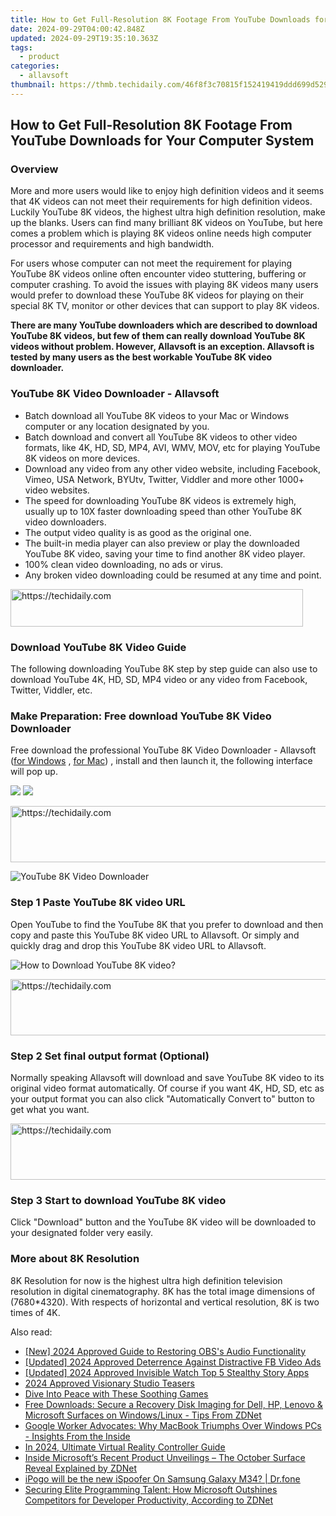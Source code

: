 ```yaml
---
title: How to Get Full-Resolution 8K Footage From YouTube Downloads for Your Computer System
date: 2024-09-29T04:00:42.848Z
updated: 2024-09-29T19:35:10.363Z
tags:
  - product
categories:
  - allavsoft
thumbnail: https://thmb.techidaily.com/46f8f3c70815f152419419ddd699d5297d1d12c7e29c16f1ef4c1543e402a7a3.jpg
---
```


## How to Get Full-Resolution 8K Footage From YouTube Downloads for Your Computer System

### Overview

More and more users would like to enjoy high definition videos and it seems that 4K videos can not meet their requirements for high definition videos. Luckily YouTube 8K videos, the highest ultra high definition resolution, make up the blanks. Users can find many brilliant 8K videos on YouTube, but here comes a problem which is playing 8K videos online needs high computer processor and requirements and high bandwidth.

For users whose computer can not meet the requirement for playing YouTube 8K videos online often encounter video stuttering, buffering or computer crashing. To avoid the issues with playing 8K videos many users would prefer to download these YouTube 8K videos for playing on their special 8K TV, monitor or other devices that can support to play 8K videos.

**There are many YouTube downloaders which are described to download YouTube 8K videos, but few of them can really download YouTube 8K videos without problem. However, Allavsoft is an exception. Allavsoft is tested by many users as the best workable YouTube 8K video downloader.**

### YouTube 8K Video Downloader - Allavsoft

* Batch download all YouTube 8K videos to your Mac or Windows computer or any location designated by you.
* Batch download and convert all YouTube 8K videos to other video formats, like 4K, HD, SD, MP4, AVI, WMV, MOV, etc for playing YouTube 8K videos on more devices.
* Download any video from any other video website, including Facebook, Vimeo, USA Network, BYUtv, Twitter, Viddler and more other 1000+ video websites.
* The speed for downloading YouTube 8K videos is extremely high, usually up to 10X faster downloading speed than other YouTube 8K video downloaders.
* The output video quality is as good as the original one.
* The built-in media player can also preview or play the downloaded YouTube 8K video, saving your time to find another 8K video player.
* 100% clean video downloading, no ads or virus.
* Any broken video downloading could be resumed at any time and point.

<!-- affiliate ads begin -->
<a href="https://aligracehair.sjv.io/c/5597632/2135360/19272" target="_top" id="2135360">
  <img src="//a.impactradius-go.com/display-ad/19272-2135360" border="0" alt="https://techidaily.com" width="468" height="60"/>
</a>
<img height="0" width="0" src="https://aligracehair.sjv.io/i/5597632/2135360/19272" style="position:absolute;visibility:hidden;" border="0" />
<!-- affiliate ads end -->

### Download YouTube 8K Video Guide

The following downloading YouTube 8K step by step guide can also use to download YouTube 4K, HD, SD, MP4 video or any video from Facebook, Twitter, Viddler, etc.

### Make Preparation: Free download YouTube 8K Video Downloader

Free download the professional YouTube 8K Video Downloader - Allavsoft ([for Windows](https://tools.techidaily.com/allavsoft/products/) , [for Mac](https://tools.techidaily.com/allavsoft/products/)) , install and then launch it, the following interface will pop up.

[![](https://www.allavsoft.com/how-to/../images/how-to/free-download-win.jpg)](https://tools.techidaily.com/allavsoft/products/) [![](https://www.allavsoft.com/how-to/../images/how-to/free-download-mac.jpg)](https://tools.techidaily.com/allavsoft/products/)

<!-- affiliate ads begin -->
<a href="https://smilemakers.pxf.io/c/5597632/2123901/26106" target="_top" id="2123901">
  <img src="//a.impactradius-go.com/display-ad/26106-2123901" border="0" alt="https://techidaily.com" width="728" height="90"/>
</a>
<img height="0" width="0" src="https://smilemakers.pxf.io/i/5597632/2123901/26106" style="position:absolute;visibility:hidden;" border="0" />
<!-- affiliate ads end -->

![YouTube 8K Video Downloader](https://www.allavsoft.com/how-to/../images/allavsoft/screen-shot-600.jpg)

### Step 1 Paste YouTube 8K video URL

Open YouTube to find the YouTube 8K that you prefer to download and then copy and paste this YouTube 8K video URL to Allavsoft. Or simply and quickly drag and drop this YouTube 8K video URL to Allavsoft.

![How to Download YouTube 8K video?](https://www.allavsoft.com/how-to/../images/how-to/download-rtmp-video/download-rtmp-video.jpg)

<!-- affiliate ads begin -->
<a href="https://appsumo.8odi.net/c/5597632/2137379/7443" target="_top" id="2137379">
  <img src="//a.impactradius-go.com/display-ad/7443-2137379" border="0" alt="https://techidaily.com" width="728" height="90"/>
</a>
<img height="0" width="0" src="https://appsumo.8odi.net/i/5597632/2137379/7443" style="position:absolute;visibility:hidden;" border="0" />
<!-- affiliate ads end -->

### Step 2 Set final output format (Optional)

Normally speaking Allavsoft will download and save YouTube 8K video to its original video format automatically. Of course if you want 4K, HD, SD, etc as your output format you can also click "Automatically Convert to" button to get what you want.

<!-- affiliate ads begin -->
<a href="https://appsumo.8odi.net/c/5597632/2043856/7443" target="_top" id="2043856">
  <img src="//a.impactradius-go.com/display-ad/7443-2043856" border="0" alt="https://techidaily.com" width="728" height="90"/>
</a>
<img height="0" width="0" src="https://appsumo.8odi.net/i/5597632/2043856/7443" style="position:absolute;visibility:hidden;" border="0" />
<!-- affiliate ads end -->

### Step 3 Start to download YouTube 8K video

Click "Download" button and the YouTube 8K video will be downloaded to your designated folder very easily.

### More about 8K Resolution

8K Resolution for now is the highest ultra high definition television resolution in digital cinematography. 8K has the total image dimensions of (7680\*4320). With respects of horizontal and vertical resolution, 8K is two times of 4K.

<ins class="adsbygoogle"
     style="display:block"
     data-ad-format="autorelaxed"
     data-ad-client="ca-pub-7571918770474297"
     data-ad-slot="1223367746"></ins>

<ins class="adsbygoogle"
     style="display:block"
     data-ad-client="ca-pub-7571918770474297"
     data-ad-slot="8358498916"
     data-ad-format="auto"
     data-full-width-responsive="true"></ins>

<span class="atpl-alsoreadstyle">Also read:</span>
<div><ul>
<li><a href="https://desktop-recording.techidaily.com/new-2024-approved-guide-to-restoring-obss-audio-functionality/"><u>[New] 2024 Approved Guide to Restoring OBS's Audio Functionality</u></a></li>
<li><a href="https://facebook-clips.techidaily.com/updated-2024-approved-deterrence-against-distractive-fb-video-ads/"><u>[Updated] 2024 Approved Deterrence Against Distractive FB Video Ads</u></a></li>
<li><a href="https://instagram-video-recordings.techidaily.com/updated-2024-approved-invisible-watch-top-5-stealthy-story-apps/"><u>[Updated] 2024 Approved Invisible Watch Top 5 Stealthy Story Apps</u></a></li>
<li><a href="https://fox-links.techidaily.com/2024-approved-visionary-studio-teasers/"><u>2024 Approved Visionary Studio Teasers</u></a></li>
<li><a href="https://visual-screen-recording.techidaily.com/dive-into-peace-with-these-soothing-games/"><u>Dive Into Peace with These Soothing Games</u></a></li>
<li><a href="https://win-news.techidaily.com/free-downloads-secure-a-recovery-disk-imaging-for-dell-hp-lenovo-and-microsoft-surfaces-on-windowslinux-tips-from-zdnet/"><u>Free Downloads: Secure a Recovery Disk Imaging for Dell, HP, Lenovo & Microsoft Surfaces on Windows/Linux - Tips From ZDNet</u></a></li>
<li><a href="https://win-news.techidaily.com/google-worker-advocates-why-macbook-triumphs-over-windows-pcs-insights-from-the-inside/"><u>Google Worker Advocates: Why MacBook Triumphs Over Windows PCs - Insights From the Inside</u></a></li>
<li><a href="https://some-skills.techidaily.com/in-2024-ultimate-virtual-reality-controller-guide/"><u>In 2024, Ultimate Virtual Reality Controller Guide</u></a></li>
<li><a href="https://win-news.techidaily.com/inside-microsofts-recent-product-unveilings-the-october-surface-reveal-explained-by-zdnet/"><u>Inside Microsoft’s Recent Product Unveilings – The October Surface Reveal Explained by ZDNet</u></a></li>
<li><a href="https://change-location.techidaily.com/ipogo-will-be-the-new-ispoofer-on-samsung-galaxy-m34-drfone-by-drfone-virtual-android/"><u>iPogo will be the new iSpoofer On Samsung Galaxy M34? | Dr.fone</u></a></li>
<li><a href="https://win-news.techidaily.com/securing-elite-programming-talent-how-microsoft-outshines-competitors-for-developer-productivity-according-to-zdnet/"><u>Securing Elite Programming Talent: How Microsoft Outshines Competitors for Developer Productivity, According to ZDNet</u></a></li>
</ul></div>

